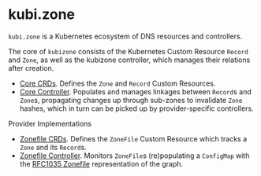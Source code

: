 # kubi.zone

`kubi.zone` is a Kubernetes ecosystem of DNS resources and controllers.

The core of `kubizone` consists of the Kubernetes Custom Resource `Record` and `Zone`, as well as the kubizone controller, which manages their relations after creation.


* [Core CRDs](/kubizone-crds/). Defines the `Zone` and `Record` Custom Resources.
* [Core Controller](/kubizone/). Populates and manages linkages between `Record`s and `Zone`s, propagating changes up through sub-zones to invalidate `Zone` hashes, which in turn can be picked up by provider-specific controllers.

Provider Implementations
* [Zonefile CRDs](/kubizone-zonefile-crds/). Defines the `ZoneFile` Custom Resource which tracks a `Zone` and its `Record`s.
* [Zonefile Controller](/kubizone-zonefile/). Monitors `ZoneFile`s (re)populating a `ConfigMap` with the  [RFC1035 Zonefile](https://datatracker.ietf.org/doc/html/rfc1035#section-5) representation of the graph.
